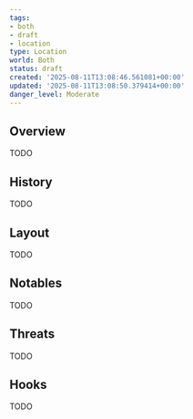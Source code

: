 ```yaml
---
tags:
- both
- draft
- location
type: Location
world: Both
status: draft
created: '2025-08-11T13:08:46.561081+00:00'
updated: '2025-08-11T13:08:50.379414+00:00'
danger_level: Moderate
---
```



## Overview

TODO
## History

TODO
## Layout

TODO
## Notables

TODO
## Threats

TODO
## Hooks

TODO
